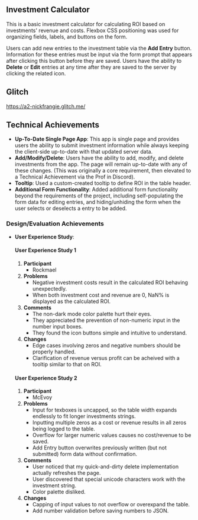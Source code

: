 ## Investment Calculator

This is a basic investment calculator for calculating ROI based on investments' revenue and costs. Flexbox CSS positioning was used for organizing fields, labels, and buttons on the form.

Users can add new entries to the investment table via the **Add Entry** button. Information for these entries must be input via the form prompt that appears after clicking this button before they are saved. Users have the ability to **Delete** or **Edit** entries at any time after they are saved to the server by clicking the related icon.

## Glitch

https://a2-nickfrangie.glitch.me/

## Technical Achievements

- **Up-To-Date Single Page App**: This app is single page and provides users the ability to submit investment information while always keeping the client-side up-to-date with that updated server data.
- **Add/Modify/Delete**: Users have the ability to add, modify, and delete investments from the app. The page will remain up-to-date with any of these changes. (This was originally a core requirement, then elevated to a Technical Achievement via the Prof in Discord).
- **Tooltip**: Used a custom-created tooltip to define ROI in the table header.
- **Additional Form Functionality**: Added additional form functionality beyond the requirements of the project, including self-populating the form data for editing entries, and hiding/unhiding the form when the user selects or deselects a entry to be added.

### Design/Evaluation Achievements

- **User Experience Study**:

  #### User Experience Study 1

  1. **Participant**
     - Rockmael
  2. **Problems**
     - Negative investment costs result in the calculated ROI behaving unexpectedly.
     - When both investment cost and revenue are 0, NaN% is displayed as the calculated ROI.
  3. **Comments**
     - The non-dark mode color palette hurt their eyes.
     - They appreciated the prevention of non-numeric input in the number input boxes.
     - They found the icon buttons simple and intuitive to understand.
  4. **Changes**
     - Edge cases involving zeros and negative numbers should be properly handled.
     - Clarification of revenue versus profit can be acheived with a tooltip similar to that on ROI.

  #### User Experience Study 2

  1. **Participant**
     - McEvoy
  2. **Problems**
     - Input for texboxes is uncapped, so the table width expands endlessly to fit longer investments strings.
     - Inputting multiple zeros as a cost or revenue results in all zeros being logged to the table.
     - Overflow for larger numeric values causes no cost/revenue to be saved.
     - Add Entry button overwrites previously written (but not submitted) form data without confirmation.
  3. **Comments**
     - User noticed that my quick-and-dirty delete implementation actually refreshes the page.
     - User discovered that special unicode characters work with the investment string.
     - Color palette disliked.
  4. **Changes**
     - Capping of input values to not overflow or overexpand the table.
     - Add number validation before saving numbers to JSON.
